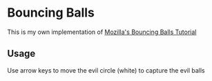# Bouncing Balls

This is my own implementation of [Mozilla's Bouncing Balls Tutorial](https://developer.mozilla.org/en-US/docs/Learn/JavaScript/Objects/Adding_bouncing_balls_features)

## Usage

Use arrow keys to move the evil circle (white) to capture the evil balls
